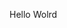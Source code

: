 Hello Wolrd

















































































































































































































































































































































































































































































































































































































































































































































































































































































































































































































































































































































































































































































































































































































































































































































































































































































































































































































































































































































































































































































































































































































































































































































































































































































































































































































































































































































































































































































































































































































































































































































































































































































































































































































































































































































































































































































































































































































































































































































































































































































































































































































































































































































































































































































































































































































































































































































































































































































































































































































































































